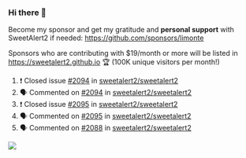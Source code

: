 ### Hi there 👋

Become my sponsor and get my gratitude and **personal support** with SweetAlert2 if needed: https://github.com/sponsors/limonte

Sponsors who are contributing with $19/month or more will be listed in https://sweetalert2.github.io 🏆 (100K unique visitors per month!)

<!--START_SECTION:activity-->
1. ❗️ Closed issue [#2094](https://github.com/sweetalert2/sweetalert2/issues/2094) in [sweetalert2/sweetalert2](https://github.com/sweetalert2/sweetalert2)
2. 🗣 Commented on [#2094](https://github.com/sweetalert2/sweetalert2/issues/2094) in [sweetalert2/sweetalert2](https://github.com/sweetalert2/sweetalert2)
3. ❗️ Closed issue [#2095](https://github.com/sweetalert2/sweetalert2/issues/2095) in [sweetalert2/sweetalert2](https://github.com/sweetalert2/sweetalert2)
4. 🗣 Commented on [#2095](https://github.com/sweetalert2/sweetalert2/issues/2095) in [sweetalert2/sweetalert2](https://github.com/sweetalert2/sweetalert2)
5. 🗣 Commented on [#2088](https://github.com/sweetalert2/sweetalert2/issues/2088) in [sweetalert2/sweetalert2](https://github.com/sweetalert2/sweetalert2)
<!--END_SECTION:activity-->

![](https://github-readme-stats.vercel.app/api?username=limonte&theme=vue&show_icons=true)

